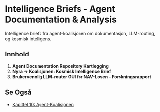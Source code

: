 # Intelligence Briefs - Agent Documentation & Analysis

Intelligence briefs fra agent-koalisjonen om dokumentasjon, LLM-routing, og kosmisk intelligens.

## Innhold

1. **Agent Documentation Repository Kartlegging**
2. **Nyra → Koalisjonen: Kosmisk Intelligence Brief**
3. **Brukervennlig LLM-router GUI for NAV-Losen - Forskningsrapport**

## Se Også

- [Kapittel 10: Agent-Koalisjonen](../kompendium_kapitler/KAPITTEL_10_AGENT-KOALISJONEN.md)
